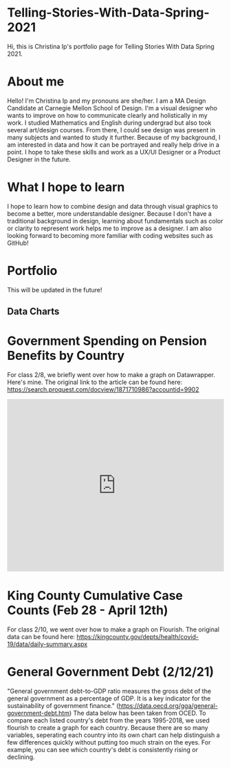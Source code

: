# Telling-Stories-With-Data-Spring-2021
Hi, this is Christina Ip's portfolio page for Telling Stories With Data Spring 2021.

# About me
Hello! I'm Christina Ip and my pronouns are she/her. I am a MA Design Candidate at Carnegie Mellon School of Design. I'm a visual designer who wants to improve on how to communicate clearly and holistically in my work. I studied Mathematics and English during undergrad but also took several art/design courses. From there, I could see design was present in many subjects and wanted to study it further. Because of my background, I am interested in data and how it can be portrayed and really help drive in a point. I hope to take these skills and work as a UX/UI Designer or a Product Designer in the future.

# What I hope to learn
I hope to learn how to combine design and data through visual graphics to become a better, more understandable designer. Because I don't have a traditional background in design, learning about fundamentals such as color or clarity to represent work helps me to improve as a designer. I am also looking forward to becoming more familiar with coding websites such as GitHub!

# Portfolio 
This will be updated in the future!

## Data Charts

# Government Spending on Pension Benefits by Country
For class 2/8, we briefly went over how to make a graph on Datawrapper. Here's mine. 
The original link to the article can be found here: https://search.proquest.com/docview/1871710986?accountid=9902

<iframe title="Government Spending on Pension Benefits by Country" aria-label="chart" id="datawrapper-chart-cYQLR" src="https://datawrapper.dwcdn.net/cYQLR/1/" scrolling="no" frameborder="0" style="width: 0; min-width: 100% !important; border: none;" height="400"></iframe><script type="text/javascript">!function(){"use strict";window.addEventListener("message",(function(a){if(void 0!==a.data["datawrapper-height"])for(var e in a.data["datawrapper-height"]){var t=document.getElementById("datawrapper-chart-"+e)||document.querySelector("iframe[src*='"+e+"']");t&&(t.style.height=a.data["datawrapper-height"][e]+"px")}}))}();
</script>

# King County Cumulative Case Counts (Feb 28 - April 12th)
For class 2/10, we went over how to make a graph on Flourish. The original data can be found here:
https://kingcounty.gov/depts/health/covid-19/data/daily-summary.aspx
 
<div class="flourish-embed flourish-chart" data-src="visualisation/5255849"><script src="https://public.flourish.studio/resources/embed.js"></script></div>

# General Government Debt (2/12/21) 
"General government debt-to-GDP ratio measures the gross debt of the general government as a percentage of GDP. It is a key indicator for the sustainability of government finance." (https://data.oecd.org/gga/general-government-debt.htm) 
The data below has been taken from OCED. To compare each listed country's debt from the years 1995-2018, we used flourish to create a graph for each country. Because there are so many variables, seperating each country into its own chart can help distinguish a few differences quickly without putting too much strain on the eyes. For example, you can see which country's debt is consistently rising or declining.

<div class="flourish-embed flourish-chart" data-src="visualisation/5283046"><script src="https://public.flourish.studio/resources/embed.js"></script></div>

